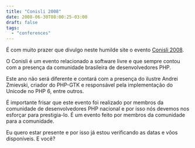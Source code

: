 ```yaml
---
title: "Conisli 2008"
date: 2008-06-30T08:00:25-03:00
draft: false
tags:
  - "conferences"
---
```


É com muito prazer que divulgo neste humilde site o evento [Conisli 2008](http://www.conisli.org/).

O Conisli é um evento relacionado a software livre e que sempre contou com a presença da comunidade brasileira de
desenvolvedores PHP.

Este ano não será diferente e contará com a presença do ilustre Andrei Zmievski, criador do PHP-GTK e responsável pela
implementação do Unicode no PHP 6, entre outros.

É importante frisar que este evento foi realizado por membros da comunidade de desenvolvedores PHP nacional e por isso
nós devemos nos esforçar para prestigia-lo. É um evento feito por membros da comunidade para a comunidade.

Eu quero estar presente e por isso já estou verificando as datas e vôos disponíveis. E você?
